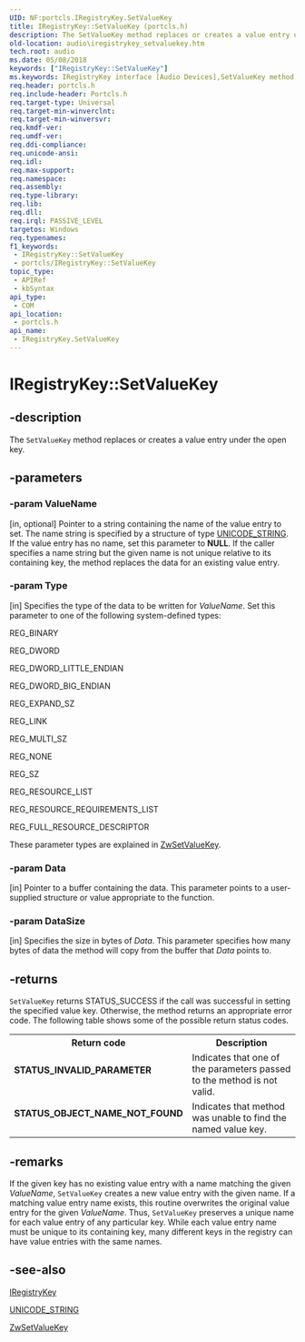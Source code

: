 ```yaml
---
UID: NF:portcls.IRegistryKey.SetValueKey
title: IRegistryKey::SetValueKey (portcls.h)
description: The SetValueKey method replaces or creates a value entry under the open key.
old-location: audio\iregistrykey_setvaluekey.htm
tech.root: audio
ms.date: 05/08/2018
keywords: ["IRegistryKey::SetValueKey"]
ms.keywords: IRegistryKey interface [Audio Devices],SetValueKey method, IRegistryKey.SetValueKey, IRegistryKey::SetValueKey, SetValueKey, SetValueKey method [Audio Devices], SetValueKey method [Audio Devices],IRegistryKey interface, audio.iregistrykey_setvaluekey, audmp-routines_a7668b45-2b58-4a49-b1ef-a8d0755225b0.xml, portcls/IRegistryKey::SetValueKey
req.header: portcls.h
req.include-header: Portcls.h
req.target-type: Universal
req.target-min-winverclnt: 
req.target-min-winversvr: 
req.kmdf-ver: 
req.umdf-ver: 
req.ddi-compliance: 
req.unicode-ansi: 
req.idl: 
req.max-support: 
req.namespace: 
req.assembly: 
req.type-library: 
req.lib: 
req.dll: 
req.irql: PASSIVE_LEVEL
targetos: Windows
req.typenames: 
f1_keywords:
 - IRegistryKey::SetValueKey
 - portcls/IRegistryKey::SetValueKey
topic_type:
 - APIRef
 - kbSyntax
api_type:
 - COM
api_location:
 - portcls.h
api_name:
 - IRegistryKey.SetValueKey
---
```


# IRegistryKey::SetValueKey


## -description

The <code>SetValueKey</code> method replaces or creates a value entry under the open key.

## -parameters

### -param ValueName 

[in, optional]
Pointer to a string containing the name of the value entry to set. The name string is specified by a structure of type <a href="/windows/win32/api/ntdef/ns-ntdef-_unicode_string">UNICODE_STRING</a>. If the value entry has no name, set this parameter to <b>NULL</b>. If the caller specifies a name string but the given name is not unique relative to its containing key, the method replaces the data for an existing value entry.

### -param Type 

[in]
Specifies the type of the data to be written for <i>ValueName</i>. Set this parameter to one of the following system-defined types:

REG_BINARY

REG_DWORD

REG_DWORD_LITTLE_ENDIAN

REG_DWORD_BIG_ENDIAN

REG_EXPAND_SZ

REG_LINK

REG_MULTI_SZ

REG_NONE

REG_SZ

REG_RESOURCE_LIST

REG_RESOURCE_REQUIREMENTS_LIST

REG_FULL_RESOURCE_DESCRIPTOR

These parameter types are explained in <a href="/windows-hardware/drivers/ddi/wdm/nf-wdm-zwsetvaluekey">ZwSetValueKey</a>.

### -param Data 

[in]
Pointer to a buffer containing the data. This parameter points to a user-supplied structure or value appropriate to the function.

### -param DataSize 

[in]
Specifies the size in bytes of <i>Data</i>. This parameter specifies how many bytes of data the method will copy from the buffer that <i>Data</i> points to.

## -returns

<code>SetValueKey</code> returns STATUS_SUCCESS if the call was successful in setting the specified value key. Otherwise, the method returns an appropriate error code. The following table shows some of the possible return status codes.

<table>
<tr>
<th>Return code</th>
<th>Description</th>
</tr>
<tr>
<td width="40%">
<dl>
<dt><b>STATUS_INVALID_PARAMETER</b></dt>
</dl>
</td>
<td width="60%">
Indicates that one of the parameters passed to the method is not valid.

</td>
</tr>
<tr>
<td width="40%">
<dl>
<dt><b>STATUS_OBJECT_NAME_NOT_FOUND</b></dt>
</dl>
</td>
<td width="60%">
Indicates that method was unable to find the named value key.

</td>
</tr>
</table>

## -remarks

If the given key has no existing value entry with a name matching the given <i>ValueName</i>, <code>SetValueKey</code> creates a new value entry with the given name. If a matching value entry name exists, this routine overwrites the original value entry for the given <i>ValueName</i>. Thus, <code>SetValueKey</code> preserves a unique name for each value entry of any particular key. While each value entry name must be unique to its containing key, many different keys in the registry can have value entries with the same names.

## -see-also

<a href="/windows-hardware/drivers/ddi/portcls/nn-portcls-iregistrykey">IRegistryKey</a>



<a href="/windows/win32/api/ntdef/ns-ntdef-_unicode_string">UNICODE_STRING</a>



<a href="/windows-hardware/drivers/ddi/wdm/nf-wdm-zwsetvaluekey">ZwSetValueKey</a>
